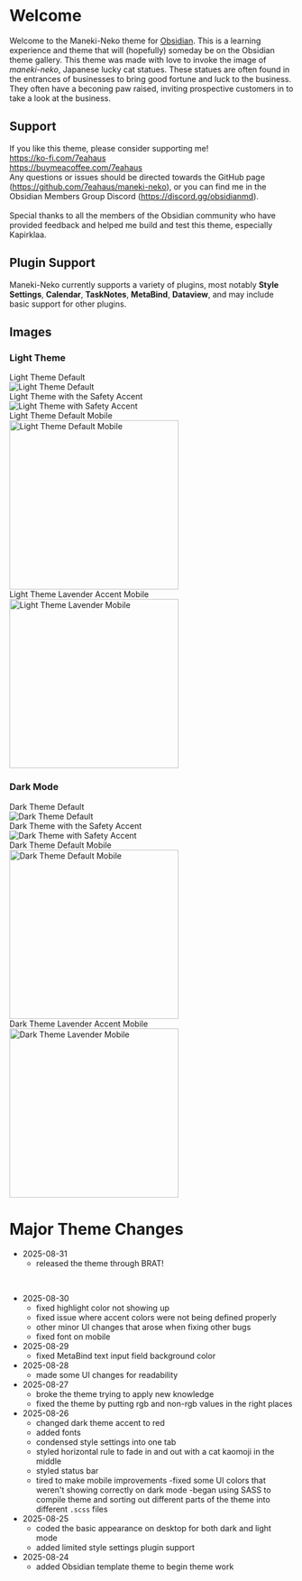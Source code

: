 # Welcome
Welcome to the Maneki-Neko theme for [Obsidian](https://obsidian.md). This is a learning experience and theme that will (hopefully) someday be on the Obsidian theme gallery.
This theme was made with love to invoke the image of *maneki-neko*, Japanese lucky cat statues. These statues are often found in the entrances of businesses to bring good fortune and luck to the business. They often have a beconing paw raised, inviting prospective customers in to take a look at the business.

## Support
If you like this theme, please consider supporting me! <br>
https://ko-fi.com/7eahaus <br>
https://buymeacoffee.com/7eahaus <br>
Any questions or issues should be directed towards the GitHub page (https://github.com/7eahaus/maneki-neko), or you can find me in the Obsidian Members Group Discord (https://discord.gg/obsidianmd). 
<br><br>
Special thanks to all the members of the Obsidian community who have provided feedback and helped me build and test this theme, especially Kapirklaa.

## Plugin Support
Maneki-Neko currently supports a variety of plugins, most notably **Style Settings**, **Calendar**, **TaskNotes**, **MetaBind**, **Dataview**, and may include basic support for other plugins.

## Images
### Light Theme
Light Theme Default
<br>
<img src="./images/mn-light-desktop-full.png" alt="Light Theme Default">
<br>
Light Theme with the Safety Accent
<br>
<img src="./images/mn-light-desktop-safety.png" alt="Light Theme with Safety Accent">
<br>
Light Theme Default Mobile
<br>
<img src="./images/mn-light-mobile-full.png" alt="Light Theme Default Mobile" height="300px">
<br>
Light Theme Lavender Accent Mobile
<br>
<img src="./images/mn-light-mobile-lavender.png" alt="Light Theme Lavender Mobile" height="300px">

### Dark Mode
Dark Theme Default
<br>
<img src="./images/mn-dark-desktop-full.png" alt="Dark Theme Default">
<br>
Dark Theme with the Safety Accent
<br>
<img src="./images/mn-dark-desktop-safety.png" alt="Dark Theme with Safety Accent">
<br>
Dark Theme Default Mobile
<br>
<img src="./images/mn-dark-mobile-full.png" alt="Dark Theme Default Mobile" height="300px">
<br>
Dark Theme Lavender Accent Mobile
<br>
<img src="./images/mn-dark-mobile-lavender.png" alt="Dark Theme Lavender Mobile" height="300px">

# Major Theme Changes
- 2025-08-31
  - released the theme through BRAT!

<br>

- 2025-08-30
  - fixed highlight color not showing up
  - fixed issue where accent colors were not being defined properly
  - other minor UI changes that arose when fixing other bugs
  - fixed font on mobile
- 2025-08-29
  - fixed MetaBind text input field background color
- 2025-08-28
  - made some UI changes for readability
- 2025-08-27
  - broke the theme trying to apply new knowledge
  - fixed the theme by putting rgb and non-rgb values in the right places
- 2025-08-26
  - changed dark theme accent to red
  - added fonts
  - condensed style settings into one tab
  - styled horizontal rule to fade in and out with a cat kaomoji in the middle
  - styled status bar
  - tired to make mobile improvements
    -fixed some UI colors that weren't showing correctly on dark mode
  -began using SASS to compile theme and sorting out different parts of the theme into different `.scss` files
- 2025-08-25
  - coded the basic appearance on desktop for both dark and light mode
  - added limited style settings plugin support
- 2025-08-24
  - added Obsidian template theme to begin theme work